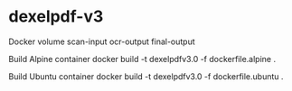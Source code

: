 # dexelpdf-v3
Docker volume
  scan-input
  ocr-output
  final-output

Build Alpine container
  docker build -t dexelpdfv3.0 -f dockerfile.alpine .

Build Ubuntu container
  docker build -t dexelpdfv3.0 -f dockerfile.ubuntu .